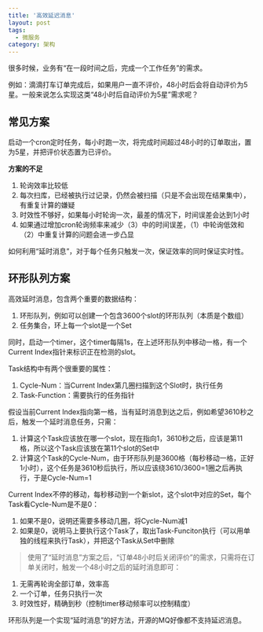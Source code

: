 ```yaml
---
title: '高效延迟消息'
layout: post
tags:
  - 微服务
category: 架构
---
```


很多时候，业务有“在一段时间之后，完成一个工作任务”的需求。

例如：滴滴打车订单完成后，如果用户一直不评价，48小时后会将自动评价为5星。一般来说怎么实现这类“48小时后自动评价为5星”需求呢？
 
## 常见方案

启动一个cron定时任务，每小时跑一次，将完成时间超过48小时的订单取出，置为5星，并把评价状态置为已评价。
 
**方案的不足**

1. 轮询效率比较低
2. 每次扫库，已经被执行过记录，仍然会被扫描（只是不会出现在结果集中），有重复计算的嫌疑
3. 时效性不够好，如果每小时轮询一次，最差的情况下，时间误差会达到1小时
4. 如果通过增加cron轮询频率来减少（3）中的时间误差，（1）中轮询低效和（2）中重复计算的问题会进一步凸显
 
如何利用“延时消息”，对于每个任务只触发一次，保证效率的同时保证实时性。

<!--more-->

## 环形队列方案

高效延时消息，包含两个重要的数据结构：

1. 环形队列，例如可以创建一个包含3600个slot的环形队列（本质是个数组）
2. 任务集合，环上每一个slot是一个Set<Task>
 
同时，启动一个timer，这个timer每隔1s，在上述环形队列中移动一格，有一个Current Index指针来标识正在检测的slot。
 
Task结构中有两个很重要的属性：
1. Cycle-Num：当Current Index第几圈扫描到这个Slot时，执行任务
2. Task-Function：需要执行的任务指针
 

 
假设当前Current Index指向第一格，当有延时消息到达之后，例如希望3610秒之后，触发一个延时消息任务，只需：

1. 计算这个Task应该放在哪一个slot，现在指向1，3610秒之后，应该是第11格，所以这个Task应该放在第11个slot的Set<Task>中
2. 计算这个Task的Cycle-Num，由于环形队列是3600格（每秒移动一格，正好1小时），这个任务是3610秒后执行，所以应该绕3610/3600=1圈之后再执行，于是Cycle-Num=1
 
Current Index不停的移动，每秒移动到一个新slot，这个slot中对应的Set<Task>，每个Task看Cycle-Num是不是0：

1. 如果不是0，说明还需要多移动几圈，将Cycle-Num减1
2. 如果是0，说明马上要执行这个Task了，取出Task-Funciton执行（可以用单独的线程来执行Task），并把这个Task从Set<Task>中删除
 
> 使用了“延时消息”方案之后，“订单48小时后关闭评价”的需求，只需将在订单关闭时，触发一个48小时之后的延时消息即可：
1. 无需再轮询全部订单，效率高
2. 一个订单，任务只执行一次
3. 时效性好，精确到秒（控制timer移动频率可以控制精度）
 
环形队列是一个实现“延时消息”的好方法，开源的MQ好像都不支持延迟消息。

